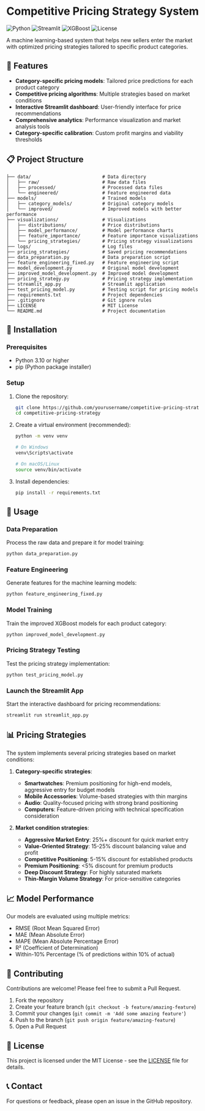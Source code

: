 # Competitive Pricing Strategy System

![Python](https://img.shields.io/badge/python-3.10-blue.svg)
![Streamlit](https://img.shields.io/badge/streamlit-1.26.0-red.svg)
![XGBoost](https://img.shields.io/badge/xgboost-1.7.6-green.svg)
![License](https://img.shields.io/badge/license-MIT-yellow.svg)

A machine learning-based system that helps new sellers enter the market with optimized pricing strategies tailored to specific product categories.

## 🌟 Features

- **Category-specific pricing models**: Tailored price predictions for each product category
- **Competitive pricing algorithms**: Multiple strategies based on market conditions
- **Interactive Streamlit dashboard**: User-friendly interface for price recommendations
- **Comprehensive analytics**: Performance visualization and market analysis tools
- **Category-specific calibration**: Custom profit margins and viability thresholds

## 📋 Project Structure

```
├── data/                          # Data directory
│   ├── raw/                       # Raw data files
│   ├── processed/                 # Processed data files
│   └── engineered/                # Feature engineered data
├── models/                        # Trained models
│   ├── category_models/           # Original category models
│   └── improved/                  # Improved models with better performance
├── visualizations/                # Visualizations
│   ├── distributions/             # Price distributions
│   ├── model_performance/         # Model performance charts
│   ├── feature_importance/        # Feature importance visualizations
│   └── pricing_strategies/        # Pricing strategy visualizations
├── logs/                          # Log files
├── pricing_strategies/            # Saved pricing recommendations
├── data_preparation.py            # Data preparation script
├── feature_engineering_fixed.py   # Feature engineering script
├── model_development.py           # Original model development
├── improved_model_development.py  # Improved model development
├── pricing_strategy.py            # Pricing strategy implementation
├── streamlit_app.py               # Streamlit application
├── test_pricing_model.py          # Testing script for pricing models
├── requirements.txt               # Project dependencies
├── .gitignore                     # Git ignore rules
├── LICENSE                        # MIT License
└── README.md                      # Project documentation
```

## 🚀 Installation

### Prerequisites

- Python 3.10 or higher
- pip (Python package installer)

### Setup

1. Clone the repository:
   ```bash
   git clone https://github.com/yourusername/competitive-pricing-strategy.git
   cd competitive-pricing-strategy
   ```

2. Create a virtual environment (recommended):
   ```bash
   python -m venv venv
   
   # On Windows
   venv\Scripts\activate
   
   # On macOS/Linux
   source venv/bin/activate
   ```

3. Install dependencies:
   ```bash
   pip install -r requirements.txt
   ```

## 🔧 Usage

### Data Preparation

Process the raw data and prepare it for model training:

```bash
python data_preparation.py
```

### Feature Engineering

Generate features for the machine learning models:

```bash
python feature_engineering_fixed.py
```

### Model Training

Train the improved XGBoost models for each product category:

```bash
python improved_model_development.py
```

### Pricing Strategy Testing

Test the pricing strategy implementation:

```bash
python test_pricing_model.py
```

### Launch the Streamlit App

Start the interactive dashboard for pricing recommendations:

```bash
streamlit run streamlit_app.py
```

## 📊 Pricing Strategies

The system implements several pricing strategies based on market conditions:

1. **Category-specific strategies**:
   - **Smartwatches**: Premium positioning for high-end models, aggressive entry for budget models
   - **Mobile Accessories**: Volume-based strategies with thin margins
   - **Audio**: Quality-focused pricing with strong brand positioning
   - **Computers**: Feature-driven pricing with technical specification consideration

2. **Market condition strategies**:
   - **Aggressive Market Entry**: 25%+ discount for quick market entry
   - **Value-Oriented Strategy**: 15-25% discount balancing value and profit
   - **Competitive Positioning**: 5-15% discount for established products
   - **Premium Positioning**: <5% discount for premium products
   - **Deep Discount Strategy**: For highly saturated markets
   - **Thin-Margin Volume Strategy**: For price-sensitive categories

## 📈 Model Performance

Our models are evaluated using multiple metrics:
- RMSE (Root Mean Squared Error)
- MAE (Mean Absolute Error)
- MAPE (Mean Absolute Percentage Error)
- R² (Coefficient of Determination)
- Within-10% Percentage (% of predictions within 10% of actual)

## 🤝 Contributing

Contributions are welcome! Please feel free to submit a Pull Request.

1. Fork the repository
2. Create your feature branch (`git checkout -b feature/amazing-feature`)
3. Commit your changes (`git commit -m 'Add some amazing feature'`)
4. Push to the branch (`git push origin feature/amazing-feature`)
5. Open a Pull Request

## 📄 License

This project is licensed under the MIT License - see the [LICENSE](LICENSE) file for details.

## 📞 Contact

For questions or feedback, please open an issue in the GitHub repository. 